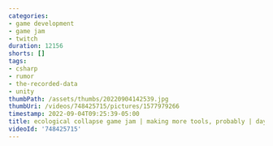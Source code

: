 ```yaml
---
categories:
- game development
- game jam
- twitch
duration: 12156
shorts: []
tags:
- csharp
- rumor
- the-recorded-data
- unity
thumbPath: /assets/thumbs/20220904142539.jpg
thumbUri: /videos/748425715/pictures/1577979266
timestamp: 2022-09-04T09:25:39-05:00
title: ecological collapse game jam | making more tools, probably | day 3
videoId: '748425715'
---
```

